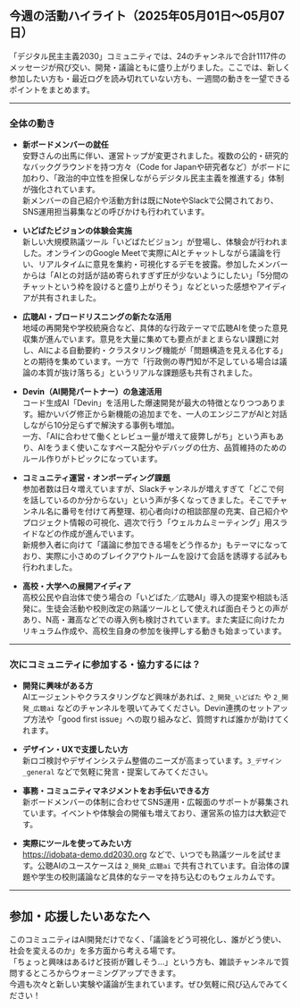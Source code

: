 ## 今週の活動ハイライト（2025年05月01日～05月07日）

「デジタル民主主義2030」コミュニティでは、24のチャンネルで合計1117件のメッセージが飛び交い、開発・議論ともに盛り上がりました。ここでは、新しく参加したい方も・最近ログを読み切れていない方も、一週間の動きを一望できるポイントをまとめます。

---

### 全体の動き

- **新ボードメンバーの就任**  
  安野さんの出馬に伴い、運営トップが変更されました。複数の公的・研究的なバックグラウンドを持つ方々（Code for Japanや研究者など）がボードに加わり、「政治的中立性を担保しながらデジタル民主主義を推進する」体制が強化されています。  
  新メンバーの自己紹介や活動方針は既にNoteやSlackで公開されており、SNS運用担当募集などの呼びかけも行われています。

- **いどばたビジョンの体験会実施**  
  新しい大規模熟議ツール「いどばたビジョン」が登場し、体験会が行われました。オンラインのGoogle Meetで実際にAIとチャットしながら議論を行い、リアルタイムに意見を集約・可視化するデモを披露。参加したメンバーからは「AIとの対話が詰め寄られすぎず圧が少ないようにしたい」「5分間のチャットという枠を設けると盛り上がりそう」などといった感想やアイディアが共有されました。

- **広聴AI・ブロードリスニングの新たな活用**  
  地域の再開発や学校統廃合など、具体的な行政テーマで広聴AIを使った意見収集が進んでいます。意見を大量に集めても要点がまとまらない課題に対し、AIによる自動要約・クラスタリング機能が「問題構造を見える化する」との期待を集めています。一方で「行政側の専門知が不足している場合は議論の本質が抜け落ちる」というリアルな課題感も共有されました。

- **Devin（AI開発パートナー）の急速活用**  
  コード生成AI「Devin」を活用した爆速開発が最大の特徴となりつつあります。細かいバグ修正から新機能の追加までを、一人のエンジニアがAIと対話しながら10分足らずで解決する事例も増加。  
  一方、「AIに合わせて働くとレビュー量が増えて疲弊しがち」という声もあり、AIをうまく使いこなすペース配分やデバッグの仕方、品質維持のためのルール作りがトピックになっています。

- **コミュニティ運営・オンボーディング課題**  
  参加者数は日々増えていますが、Slackチャンネルが増えすぎて「どこで何を話しているのか分からない」という声が多くなってきました。そこでチャンネル名に番号を付けて再整理、初心者向けの相談部屋の充実、自己紹介やプロジェクト情報の可視化、週次で行う「ウェルカムミーティング」用スライドなどの作成が進んでいます。  
  新規参入者に向けて「議論に参加できる場をどう作るか」もテーマになっており、実際に小さめのブレイクアウトルームを設けて会話を誘導する試みも行われました。

- **高校・大学への展開アイディア**  
  高校公民や自治体で使う場合の「いどばた／広聴AI」導入の提案や相談も活発に。生徒会活動や校則改定の熟議ツールとして使えれば面白そうとの声があり、N高・灘高などでの導入例も検討されています。また実証に向けたカリキュラム作成や、高校生自身の参加を後押しする動きも始まっています。

---

### 次にコミュニティに参加する・協力するには？

- **開発に興味がある方**  
  AIエージェントやクラスタリングなど興味があれば、`2_開発_いどばた` や `2_開発_広聴ai` などのチャンネルを覗いてみてください。Devin連携のセットアップ方法や「good first issue」への取り組みなど、質問すれば誰かが助けてくれます。

- **デザイン・UXで支援したい方**  
  新ロゴ検討やデザインシステム整備のニーズが高まっています。`3_デザイン_general` などで気軽に発言・提案してみてください。

- **事務・コミュニティマネジメントをお手伝いできる方**  
  新ボードメンバーの体制に合わせてSNS運用・広報面のサポートが募集されています。イベントや体験会の開催も増えており、運営系の協力は大歓迎です。

- **実際にツールを使ってみたい方**  
  <https://idobata-demo.dd2030.org> などで、いつでも熟議ツールを試せます。公聴AIのユースケースは `2_開発_広聴ai` で共有されています。自治体の課題や学生の校則議論など具体的なテーマを持ち込むのもウェルカムです。

---

## 参加・応援したいあなたへ

このコミュニティはAI開発だけでなく、「議論をどう可視化し、誰がどう使い、社会を変えるのか」を多方面から考える場です。  
「ちょっと興味はあるけど技術が難しそう…」という方も、雑談チャンネルで質問するところからウォーミングアップできます。  
今週も次々と新しい実験や議論が生まれています。ぜひ気軽に飛び込んでみてください！  